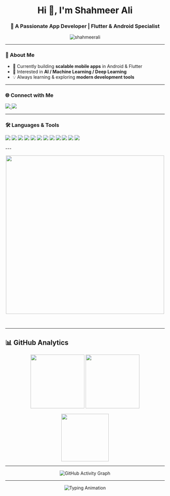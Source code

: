 <h1 align="center">Hi 👋, I'm Shahmeer Ali</h1>
<h3 align="center">🚀 A Passionate App Developer | Flutter & Android Specialist</h3> 
<p align="center">
  <img src="https://komarev.com/ghpvc/?username=shahmeerali&label=Profile%20views&color=0e75b6&style=for-the-badge" alt="shahmeerali" />
</p>

---

### 🔭 About Me  
- 🚀 Currently building **scalable mobile apps** in Android & Flutter  
- 🤖 Interested in **AI / Machine Learning / Deep Learning**  
- 💡 Always learning & exploring **modern development tools**
---

### 🌐 Connect with Me
<p align="left">
  <a href="http://www.linkedin.com/in/shahmeer-ali-9a09b3327" target="blank">
    <img src="https://img.shields.io/badge/LinkedIn-%230A66C2.svg?&style=for-the-badge&logo=linkedin&logoColor=white" />
  </a>
  <a href="https://www.instagram.com/shahmeer.gradle?igsh=aHM2N3J0bDExdml0" target="blank">
    <img src="https://img.shields.io/badge/Instagram-%23E4405F.svg?&style=for-the-badge&logo=instagram&logoColor=white" />
  </a>
</p>

---

### 🛠️ Languages & Tools
<p align="left">
  <img src="https://img.shields.io/badge/Android-3DDC84?style=for-the-badge&logo=android&logoColor=white" />
  <img src="https://img.shields.io/badge/Flutter-02569B?style=for-the-badge&logo=flutter&logoColor=white" />
  <img src="https://img.shields.io/badge/Dart-0175C2?style=for-the-badge&logo=dart&logoColor=white" />
  <img src="https://img.shields.io/badge/Java-007396?style=for-the-badge&logo=java&logoColor=white" />
  <img src="https://img.shields.io/badge/Kotlin-0095D5?style=for-the-badge&logo=kotlin&logoColor=white" />
  <img src="https://img.shields.io/badge/Python-3776AB?style=for-the-badge&logo=python&logoColor=white" />
  <img src="https://img.shields.io/badge/C++-00599C?style=for-the-badge&logo=cplusplus&logoColor=white" />
  <img src="https://img.shields.io/badge/HTML5-E34F26?style=for-the-badge&logo=html5&logoColor=white" />
  <img src="https://img.shields.io/badge/CSS3-1572B6?style=for-the-badge&logo=css3&logoColor=white" />
  <img src="https://img.shields.io/badge/Firebase-FFCA28?style=for-the-badge&logo=firebase&logoColor=black" />
  <img src="https://img.shields.io/badge/MySQL-4479A1?style=for-the-badge&logo=mysql&logoColor=white" />
  <img src="https://img.shields.io/badge/MongoDB-47A248?style=for-the-badge&logo=mongodb&logoColor=white" />
</p>
---
<p align="center">
  <img src="https://media.giphy.com/media/v1.Y2lkPTc5MGI3NjExajRsdDJxZjlyc2drd3pqNmQ5aWRqYWl5aW5zZXIzdnY4aTZpY2UzNCZlcD12MV9naWZzX3NlYXJjaCZjdD1n/qgQUggAC3Pfv687qPC/giphy.gif" width="500" />
</p>

<br/>

---

## 📊 GitHub Analytics  

<p align="center">
  <img src="https://github-readme-stats.vercel.app/api?username=shahmeerali&show_icons=true&count_private=true&hide_border=true&theme=radical&bg_color=0D1117" height="170" />
  <img src="https://github-readme-streak-stats.herokuapp.com/?user=shahmeerali&theme=radical&hide_border=true&background=0D1117" height="170" />
</p>

<p align="center">
  <img src="https://github-readme-stats.vercel.app/api/top-langs/?username=shahmeerali&layout=compact&theme=radical&hide_border=true&bg_color=0D1117" height="150" />
</p>

---


<p align="center">
  <img src="https://github-readme-activity-graph.vercel.app/graph?username=shahmeerali&bg_color=0D1117&color=FF6EC7&line=00E676&point=FFFFFF&area=true&hide_border=true" alt="GitHub Activity Graph" />
</p>

---


<p align="center">
  <img src="https://readme-typing-svg.herokuapp.com?font=Fira+Code&duration=4000&pause=500&color=00F7FF&center=true&vCenter=true&width=600&lines=App+Developer+%7C+Flutter+%26+Android;AI+%7C+Machine+Learning+Enthusiast;Always+Learning+New+Technologies" alt="Typing Animation" />
</p>

